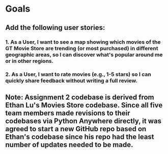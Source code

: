 # Goals
## Add the following user stories:
### 1. As a User, I want to see a map showing which movies of the GT Movie Store are trending (or most purchased) in different geographic areas, so I can discover what's popular around me or in other regions.
### 2. As a User, I want to rate movies (e.g., 1-5 stars) so I can quickly share feedback without writing a full review.

## Note: Assignment 2 codebase is derived from Ethan Lu's Movies Store codebase. Since all five team members made revisions to their codebases via Python Anywhere directly, it was agreed to start a new GitHub repo based on Ethan's codebase since his repo had the least number of updates needed to be made.
